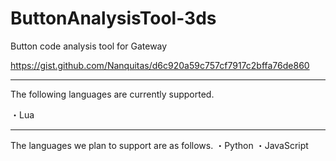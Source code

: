 # ButtonAnalysisTool-3ds
Button code analysis tool for Gateway

https://gist.github.com/Nanquitas/d6c920a59c757cf7917c2bffa76de860

---

The following languages are currently supported.

・Lua

---

The languages we plan to support are as follows.
・Python
・JavaScript
